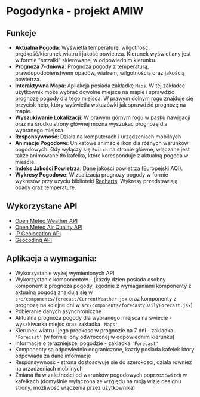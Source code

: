 # Pogodynka - projekt AMIW

## Funkcje

- **Aktualna Pogoda**: Wyświetla temperaturę, wilgotność, prędkość/kierunek wiatru i jakość powietrza. Kierunek wyświetlany jest w formie "strzałki" skierowanej w odpowiednim kierunku.
- **Prognoza 7-dniowa**: Prognoza pogody z temperaturą, prawdopodobieństwem opadów, wiatrem, wilgotnością oraz jakością powietrza.
- **Interaktywna Mapa**: Apliakcja posiada zakładkę ```Maps```. W tej zakładce użytkownik może wybrać dowolne miejsce na mapie i sprawdzic prognozę pogody dla tego miejsca. W prawym dolnym rogu znajduje się przycisk help, który wyświetla wskazówki jak sprawdzić prognozę na mapie.
- **Wyszukiwanie Lokalizacji**: W prawym górnym rogu w pasku nawigacji oraz na środku strony głównej można wyszukac prognozę dla wybranego miejsca.
- **Responsywność**: Działa na komputerach i urządzeniach mobilnych
- **Animacje Pogodowe**: Unikatowe animacje ikon dla różnych warunków pogodowych. Gdy wyłączy się ```Switch``` na stronie główne, włączane jest także animowane tło kafelka, które koresponduje z aktualną pogoda w mieście.
- **Indeks Jakości Powietrza**: Dane jakości powietrza (Europejski AQI).
- **Wykresy Pogodowe**: Wizualizacja prognozy pogody w formie wykresów przy użyciu biblioteki [Recharts](https://recharts.org/). Wykresy przedstawiają opady oraz temperature. 

## Wykorzystane API
- [Open Meteo Weather API](https://open-meteo.com/)
- [Open Meteo Air Quality API](https://open-meteo.com/en/docs/air-quality-api)
- [IP Geolocation API](https://ip-api.com/)
- [Geocoding API](https://open-meteo.com/en/docs/geocoding-api)

## Aplikacja a wymagania:
- Wykorzystanie wyżej wymienionych API 
- Wykorzystanie komponentow - (kazdy dzien posiada osobny komponent z prognoza pogody, zgodnie z wymaganiami komponenty z aktualną pogodą znajdują się w ```src/components/forecast/CurrentWeather.jsx``` oraz komponenty z prognozą na kolejne dni w ```src/components/forecast/DailyForecast.jsx```)
- Pobieranie danych asynchroniczne 
- Aktualna prognoza pogody dla wybranego miejsca na swiecie -  wyszkiwarka miejsc oraz zakładka ```'Maps'```
- Kierunek wiatru i jego predkosc w prognozie na 7 dni - zakladka ```'Forecast'``` (w formie iony odwróconej w odpowiednim kierunku)
- Informacje o terazniejszej pogodzie - zakladka ```'Forecast'```
- Komponenty sa odpowiednio odgraniczone, kazdy posiada kafelek ktory odpowiada za dane informacje
- Responsywnosc - strona dostosowuje sie do szerokosci, dziala rowniez na urzadzeniach mobilnych
- Zmiana tła w zależności od warunków pogodowych poprzez `Switch` w kafelkach (domyślnie wyłączona ze względu na moją wizję  designu strony, możliwość włączenia przez użytkownika)  